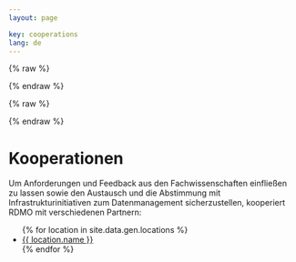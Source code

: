 ```yaml
---
layout: page

key: cooperations
lang: de
---
```


<link rel="stylesheet" href="{{ site.baseurl }}/css/leaflet.css" />

<script>
    var _locations = {{ site.data.gen.locations | jsonify }};
</script>

{% raw  %}
<script id="popup-template" type="text/x-handlebars-template">

<h4>{{name}}</h4>

<dl>
    {{#if url}}
        <dt>URL</dt>
        <dd><a href="{{url}}" target="_blank">{{url}}</a></dd>
    {{/if}}
    {{#if contact}}
        <dt>Kontakt</dt>
        <dd>{{contact}}</dd>
    {{/if}}
    {{#if discipline}}
        <dt>Disziplin</dt>
        <dd>{{discipline}}</dd>
    {{/if}}
    {{#if description}}
        <dt>Beschreibung</dt>
        <dd>{{description}}</dd>
    {{/if}}
</dl>

</script>
{% endraw %}

{% raw  %}
<script id="legend-template" type="text/x-handlebars-template">

<p>
    <img src="/img/icons/marker-icon-blue.png" /> Produktiv-Instanzen
</p>
<p>
    <img src="/img/icons/marker-icon-grey.png" /> Test-Instanzen
</p>

</script>
{% endraw %}

<script src="{{ site.baseurl }}/js/handlebars.min.js"></script>
<script src="{{ site.baseurl }}/js/leaflet.js"></script>
<script src="{{ site.baseurl }}/js/map.js"></script>

<div id="map" class="map"></div>

Kooperationen
=============

Um Anforderungen und Feedback aus den Fachwissenschaften einfließen zu lassen sowie den Austausch und die Abstimmung mit Infrastrukturinitiativen zum Datenmanagement sicherzustellen, kooperiert RDMO mit verschiedenen Partnern:

<ul>
{% for location in site.data.gen.locations %}
    <li>
        <a href="{{ location.url }}">{{ location.name }}</a>
    </li>
{% endfor %}
</ul>
